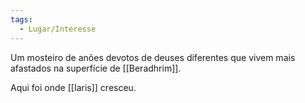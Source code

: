 ```yaml
---
tags:
  - Lugar/Interesse
---
```

Um mosteiro de anões devotos de deuses diferentes que vivem mais afastados na superfície de [[Beradhrim]].

Aqui foi onde [[Iaris]] cresceu.
